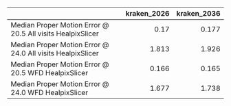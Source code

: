 |                                                            |   kraken_2026 |   kraken_2036 |
|:-----------------------------------------------------------|--------------:|--------------:|
| Median Proper Motion Error @ 20.5 All visits HealpixSlicer |         0.17  |         0.177 |
| Median Proper Motion Error @ 24.0 All visits HealpixSlicer |         1.813 |         1.926 |
| Median Proper Motion Error @ 20.5 WFD HealpixSlicer        |         0.166 |         0.165 |
| Median Proper Motion Error @ 24.0 WFD HealpixSlicer        |         1.677 |         1.738 |
